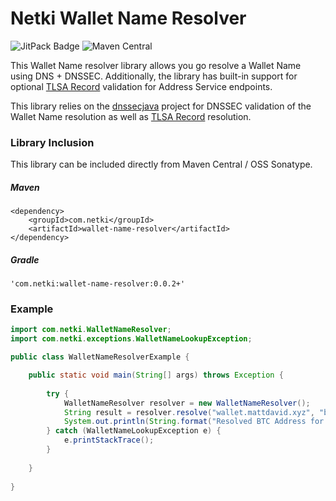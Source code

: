 # Netki Wallet Name Resolver

![JitPack Badge](https://img.shields.io/github/tag/netkicorp/java-wns-resolver.svg?label=JitPack)
![Maven Central](https://img.shields.io/maven-central/v/com.netki/wallet-name-resolver.svg)


This Wallet Name resolver library allows you go resolve a Wallet Name using DNS + DNSSEC. Additionally, the library has 
built-in support for optional [TLSA Record](https://tools.ietf.org/html/rfc6698) validation for Address Service endpoints. 

This library relies on the [dnssecjava](https://github.com/ibauersachs/dnssecjava) project for DNSSEC validation of
the Wallet Name resolution as well as [TLSA Record](https://tools.ietf.org/html/rfc6698) resolution.

### Library Inclusion

This library can be included directly from Maven Central / OSS Sonatype.

##### Maven

    <dependency>
        <groupId>com.netki</groupId>
        <artifactId>wallet-name-resolver</artifactId>
    </dependency>
    
##### Gradle

    'com.netki:wallet-name-resolver:0.0.2+'

### Example

```java
import com.netki.WalletNameResolver;
import com.netki.exceptions.WalletNameLookupException;

public class WalletNameResolverExample {

    public static void main(String[] args) throws Exception {
    
        try {
            WalletNameResolver resolver = new WalletNameResolver();
            String result = resolver.resolve("wallet.mattdavid.xyz", "btc");
            System.out.println(String.format("Resolved BTC Address for wallet.mattdavid.xyz: %s", result));  
        } catch (WalletNameLookupException e) {
            e.printStackTrace();
        }
    
    }
    
}
```